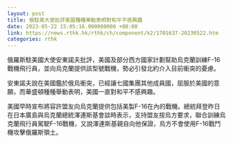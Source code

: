 ```yaml
---
layout: post
title: 俄駐美大使批評美國種種舉動表明對和平不感興趣
date: 2023-05-22 15:05:16.000000000 +08:00
link: https://news.rthk.hk/rthk/ch/component/k2/1701637-20230522.htm
categories: rthk
---
```


俄羅斯駐美國大使安東諾夫批評，美國及部分西方國家計劃幫助烏克蘭訓練F-16戰機飛行員，並向烏克蘭提供該型號戰機，勢必引發北約介入目前衝突的憂慮。

安東諾夫說在美國鑑於俄烏衝突，已經讓七國集團其他成員國，屈服於美國的意願，而華盛頓種種舉動表明，美國一直對和平不感興趣。

美國早時宣布將容許盟友向烏克蘭提供包括美製F-16在內的戰機。總統拜登昨日在日本廣島與烏克蘭總統澤連斯基會談時表示，支持盟友按烏方要求，聯合訓練烏克蘭飛行員駕駛F-16戰機，又說澤連斯基親自向他保證，烏方不會使用F-16戰鬥機攻擊俄羅斯領土。
